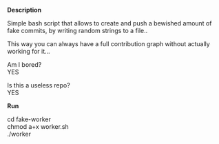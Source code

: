 **Description**

Simple bash script that allows to create and push a bewished amount of fake commits, by writing random strings to a file..  

This way you can always have a full contribution graph without actually working for it...  

Am I bored?  
YES

Is this a useless repo?  
YES

**Run**

cd fake-worker  
chmod a+x worker.sh  
./worker

